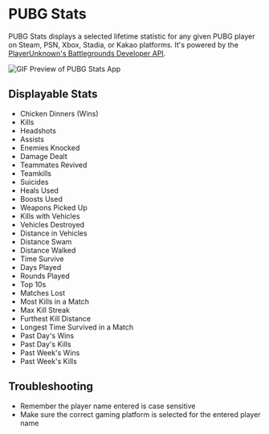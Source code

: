 # PUBG Stats
PUBG Stats displays a selected lifetime statistic for any given PUBG player on Steam, PSN, Xbox, Stadia, or Kakao platforms. It's powered by the [PlayerUnknown's Battlegrounds Developer API](https://documentation.pubg.com/en/introduction.html).

![GIF Preview of PUBG Stats App](https://user-images.githubusercontent.com/14130953/182990241-811f491e-05c0-4b28-b547-fc7f831d0010.gif)

## Displayable Stats
- Chicken Dinners (Wins)
- Kills
- Headshots
- Assists
- Enemies Knocked
- Damage Dealt
- Teammates Revived
- Teamkills
- Suicides
- Heals Used
- Boosts Used
- Weapons Picked Up
- Kills with Vehicles
- Vehicles Destroyed
- Distance in Vehicles
- Distance Swam
- Distance Walked
- Time Survive
- Days Played
- Rounds Played
- Top 10s
- Matches Lost
- Most Kills in a Match
- Max Kill Streak
- Furthest Kill Distance
- Longest Time Survived in a Match
- Past Day's Wins
- Past Day's Kills
- Past Week's Wins
- Past Week's Kills

## Troubleshooting
- Remember the player name entered is case sensitive
- Make sure the correct gaming platform is selected for the entered player name
